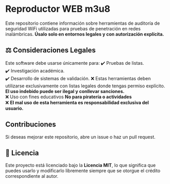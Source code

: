 # Reproductor WEB m3u8

Este repositorio contiene información sobre herramientas de auditoría de seguridad WiFi utilizadas para pruebas de penetración en redes inalámbricas. **Úsalo solo en entornos legales y con autorización explícita.**

## ⚖️ Consideraciones Legales
Este software debe usarse únicamente para:
✔️ Pruebas de listas.  
✔️ Investigación académica.  
✔️ Desarrollo de sistemas de validación. 
❌ Estas herramientas deben utilizarse exclusivamente con listas legales donde tengas permiso explícito. **El uso indebido puede ser ilegal y conllevar sanciones.**  
❌ Uso con fines educativos **No para piratería o actividades**  
❌ **El mal uso de esta herramienta es responsabilidad exclusiva del usuario.**  


## Contribuciones
Si deseas mejorar este repositorio, abre un issue o haz un pull request.

## 📜 Licencia
Este proyecto está licenciado bajo la **Licencia MIT**, lo que significa que puedes usarlo y modificarlo libremente siempre que se otorgue el crédito correspondiente al autor.

